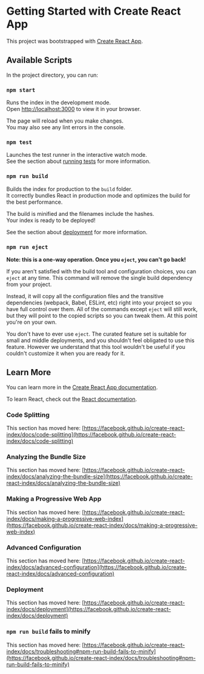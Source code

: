 # Getting Started with Create React App

This project was bootstrapped with [Create React App](https://github.com/facebook/create-react-index).

## Available Scripts

In the project directory, you can run:

### `npm start`

Runs the index in the development mode.\
Open [http://localhost:3000](http://localhost:3000) to view it in your browser.

The page will reload when you make changes.\
You may also see any lint errors in the console.

### `npm test`

Launches the test runner in the interactive watch mode.\
See the section about [running tests](https://facebook.github.io/create-react-index/docs/running-tests) for more information.

### `npm run build`

Builds the index for production to the `build` folder.\
It correctly bundles React in production mode and optimizes the build for the best performance.

The build is minified and the filenames include the hashes.\
Your index is ready to be deployed!

See the section about [deployment](https://facebook.github.io/create-react-index/docs/deployment) for more information.

### `npm run eject`

**Note: this is a one-way operation. Once you `eject`, you can't go back!**

If you aren't satisfied with the build tool and configuration choices, you can `eject` at any time. This command will remove the single build dependency from your project.

Instead, it will copy all the configuration files and the transitive dependencies (webpack, Babel, ESLint, etc) right into your project so you have full control over them. All of the commands except `eject` will still work, but they will point to the copied scripts so you can tweak them. At this point you're on your own.

You don't have to ever use `eject`. The curated feature set is suitable for small and middle deployments, and you shouldn't feel obligated to use this feature. However we understand that this tool wouldn't be useful if you couldn't customize it when you are ready for it.

## Learn More

You can learn more in the [Create React App documentation](https://facebook.github.io/create-react-index/docs/getting-started).

To learn React, check out the [React documentation](https://reactjs.org/).

### Code Splitting

This section has moved here: [https://facebook.github.io/create-react-index/docs/code-splitting](https://facebook.github.io/create-react-index/docs/code-splitting)

### Analyzing the Bundle Size

This section has moved here: [https://facebook.github.io/create-react-index/docs/analyzing-the-bundle-size](https://facebook.github.io/create-react-index/docs/analyzing-the-bundle-size)

### Making a Progressive Web App

This section has moved here: [https://facebook.github.io/create-react-index/docs/making-a-progressive-web-index](https://facebook.github.io/create-react-index/docs/making-a-progressive-web-index)

### Advanced Configuration

This section has moved here: [https://facebook.github.io/create-react-index/docs/advanced-configuration](https://facebook.github.io/create-react-index/docs/advanced-configuration)

### Deployment

This section has moved here: [https://facebook.github.io/create-react-index/docs/deployment](https://facebook.github.io/create-react-index/docs/deployment)

### `npm run build` fails to minify

This section has moved here: [https://facebook.github.io/create-react-index/docs/troubleshooting#npm-run-build-fails-to-minify](https://facebook.github.io/create-react-index/docs/troubleshooting#npm-run-build-fails-to-minify)
